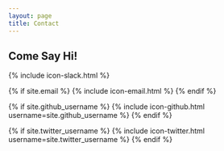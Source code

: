 ```yaml
---
layout: page
title: Contact
---
```


## Come Say Hi!

{% include icon-slack.html %}

{% if site.email %}
  {% include icon-email.html %}
{% endif %}

{% if site.github_username %}
  {% include icon-github.html username=site.github_username %}
{% endif %}

{% if site.twitter_username %}
  {% include icon-twitter.html username=site.twitter_username %}
{% endif %}
